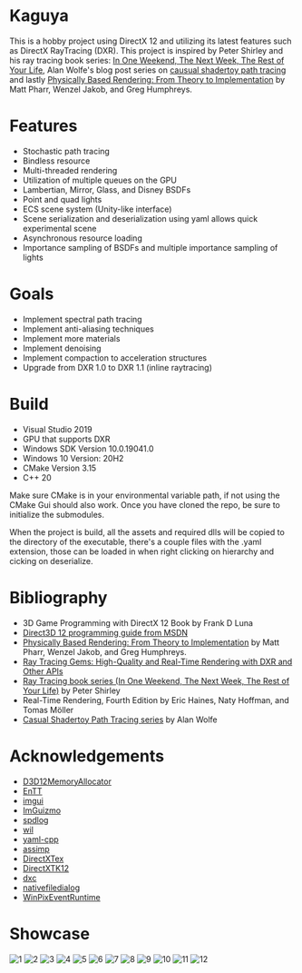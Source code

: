 # Kaguya

This is a hobby project using DirectX 12 and utilizing its latest features such as DirectX RayTracing (DXR). This project is inspired by Peter Shirley and his ray tracing book series: [In One Weekend, The Next Week, The Rest of Your Life](https://github.com/RayTracing/raytracing.github.io), Alan Wolfe's blog post series on [causual shadertoy path tracing](https://blog.demofox.org/2020/05/25/casual-shadertoy-path-tracing-1-basic-camera-diffuse-emissive/) and lastly [Physically Based Rendering: From Theory to Implementation](http://www.pbr-book.org/) by Matt Pharr, Wenzel Jakob, and Greg Humphreys.

# Features

- Stochastic path tracing
- Bindless resource
- Multi-threaded rendering
- Utilization of multiple queues on the GPU
- Lambertian, Mirror, Glass, and Disney BSDFs
- Point and quad lights
- ECS scene system (Unity-like interface)
- Scene serialization and deserialization using yaml allows quick experimental scene
- Asynchronous resource loading
- Importance sampling of BSDFs and multiple importance sampling of lights

# Goals

- Implement spectral path tracing
- Implement anti-aliasing techniques
- Implement more materials
- Implement denoising
- Implement compaction to acceleration structures
- Upgrade from DXR 1.0 to DXR 1.1 (inline raytracing)

# Build

- Visual Studio 2019
- GPU that supports DXR
- Windows SDK Version 10.0.19041.0
- Windows 10 Version: 20H2
- CMake Version 3.15
- C++ 20

Make sure CMake is in your environmental variable path, if not using the CMake Gui should also work. Once you have cloned the repo, be sure
to initialize the submodules.

When the project is build, all the assets and required dlls will be copied to the directory of the executable, there's a couple files with the .yaml extension, those can be loaded in when right clicking on hierarchy
and cicking on deserialize.

# Bibliography

- 3D Game Programming with DirectX 12 Book by Frank D Luna
- [Direct3D 12 programming guide from MSDN](https://docs.microsoft.com/en-us/windows/win32/direct3d12/directx-12-programming-guide)
- [Physically Based Rendering: From Theory to Implementation](http://www.pbr-book.org/) by Matt Pharr, Wenzel Jakob, and Greg Humphreys.
- [Ray Tracing Gems: High-Quality and Real-Time Rendering with DXR and Other APIs](http://www.realtimerendering.com/raytracinggems/)
- [Ray Tracing book series (In One Weekend, The Next Week, The Rest of Your Life)](https://github.com/RayTracing/raytracing.github.io) by Peter Shirley
- Real-Time Rendering, Fourth Edition by Eric Haines, Naty Hoffman, and Tomas Möller
- [Casual Shadertoy Path Tracing series](https://blog.demofox.org/) by Alan Wolfe

# Acknowledgements

- [D3D12MemoryAllocator](https://github.com/GPUOpen-LibrariesAndSDKs/D3D12MemoryAllocator)
- [EnTT](https://github.com/skypjack/entt)
- [imgui](https://github.com/ocornut/imgui)
- [ImGuizmo](https://github.com/CedricGuillemet/ImGuizmo)
- [spdlog](https://github.com/gabime/spdlog)
- [wil](https://github.com/microsoft/wil)
- [yaml-cpp](https://github.com/jbeder/yaml-cpp)
- [assimp](https://github.com/assimp/assimp)
- [DirectXTex](https://github.com/microsoft/DirectXTex)
- [DirectXTK12](https://github.com/microsoft/DirectXTK12)
- [dxc](https://github.com/microsoft/DirectXShaderCompiler)
- [nativefiledialog](https://github.com/mlabbe/nativefiledialog)
- [WinPixEventRuntime](https://devblogs.microsoft.com/pix/winpixeventruntime)

# Showcase

![1](/Gallery/LambertianSpheresInCornellBox.png?raw=true "LambertianSpheresInCornellBox")
![2](/Gallery/GlossySpheresInCornellBox.png?raw=true "GlossySpheresInCornellBox")
![3](/Gallery/TransparentSpheresOfIncreasingIoR.png?raw=true "TransparentSpheresOfIncreasingIoR")
![4](/Gallery/Hyperion.png?raw=true "Hyperion")
![5](/Gallery/hyperion_swapchain.png?raw=true "hyperion_swapchain")
![6](/Gallery/hyperion_viewport.png?raw=true "hyperion_viewport")
![7](/Gallery/bedroom_swapchain.png?raw=true "bedroom_swapchain")
![8](/Gallery/bedroom_viewport.png?raw=true "bedroom_viewport")
![9](/Gallery/classroom_swapchain.png?raw=true "classroom_swapchain")
![10](/Gallery/classroom_viewport.png?raw=true "classroom_viewport")
![11](/Gallery/livingroom_swapchain.png?raw=true "livingroom_swapchain")
![12](/Gallery/livingroom_viewport.png?raw=true "livingroom_viewport")
